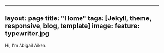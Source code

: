 ---
layout: page
title: "Home"
tags: [Jekyll, theme, responsive, blog, template]
image:
  feature: typewriter.jpg
  ---

Hi, I'm Abigail Aiken.

